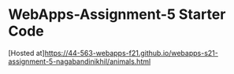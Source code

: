 # WebApps-Assignment-5 Starter Code
[Hosted at]https://44-563-webapps-f21.github.io/webapps-s21-assignment-5-nagabandinikhil/animals.html